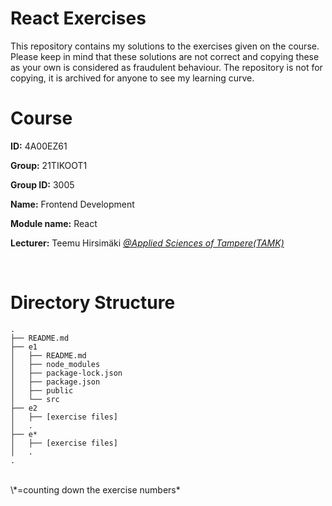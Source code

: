 # React Exercises

This repository contains my solutions to the exercises given on the course. Please keep in mind that these solutions are not correct and copying these as your own is considered as fraudulent behaviour. The repository is not for copying, it is archived for anyone to see my learning curve.
<br>

# Course

**ID:** 4A00EZ61

**Group:** 21TIKOOT1

**Group ID:** 3005

**Name:** Frontend Development

**Module name:** React

**Lecturer:** Teemu Hirsimäki *[@Applied Sciences of Tampere(TAMK)](https://www.tuni.fi/en/about-us/tamk)*


<br>

# Directory Structure

```
.
├── README.md
├── e1
│   ├── README.md
│   ├── node_modules
│   ├── package-lock.json
│   ├── package.json
│   ├── public
│   └── src
├── e2
│   ├── [exercise files]
│   .
├── e*
│   ├── [exercise files]
│   .
.
```
<br>
  \*=counting down the exercise numbers*